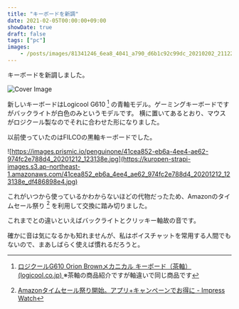```yaml
---
title: "キーボードを新調"
date: 2021-02-05T00:00:00+09:00
showDate: true
draft: false
tags: ["pc"]
images:
    - /posts/images/81341246_6ea8_4041_a790_d6b1c92c99dc_20210202_211222_5e47a8e5e1.jpg
---
```

キーボードを新調しました。

![Cover Image](/posts/images/81341246_6ea8_4041_a790_d6b1c92c99dc_20210202_211222_5e47a8e5e1.jpg)

新しいキーボードはLogicool G610 [^1] の青軸モデル。ゲーミングキーボードですがバックライトが白色のみというモデルです。
横に置いてあるとおり、マウスがロジクール製なのでそれに合わせた形になりました。

以前使っていたのはFILCOの黒軸キーボードでした。

![https://images.prismic.io/penguinone/41cea852-eb6a-4ee4-ae62-974fc2e788d4_20201212_123138e.jpg](https://kuropen-strapi-images.s3.ap-northeast-1.amazonaws.com/41cea852_eb6a_4ee4_ae62_974fc2e788d4_20201212_123138e_df486898e4.jpg)

これがいつから使っているかわからないほどの代物だったため、Amazonのタイムセール祭り [^2] を利用して交換に踏み切りました。

これまでとの違いといえばバックライトとクリッキー軸故の音です。

確かに音は気になるかも知れませんが、私はボイスチャットを常用する人間でもないので、まあしばらく使えば慣れるだろうと。

[^1]: [ロジクールG610 Orion Brownメカニカル キーボード（茶軸） (logicool.co.jp) ](https://gaming.logicool.co.jp/ja-jp/products/gaming-keyboards/g610-orion-keyboard.html) ※茶軸の商品紹介ですが軸違いで同じ商品です
[^2]: [Amazonタイムセール祭り開始。アプリ+キャンペーンでお得に - Impress Watch](https://www.watch.impress.co.jp/docs/news/1303531.html)
